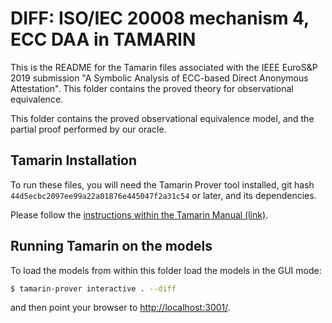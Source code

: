 DIFF: ISO/IEC 20008 mechanism 4, ECC DAA in TAMARIN
===================================================

This is the README for the Tamarin files associated with the
IEEE EuroS&P 2019 submission "A Symbolic Analysis of ECC-based Direct
Anonymous Attestation". This folder contains the proved theory for observational equivalence.

This folder contains the proved observational equivalence model, and the partial proof performed by our oracle.

Tamarin Installation
--------------------

To run these files, you will need the Tamarin Prover tool installed, git hash `44d5ecbc2097ee99a22a01876e445047f2a31c54` or later, and its dependencies.

Please follow the [instructions within the Tamarin Manual (link)](https://tamarin-prover.github.io/manual/master/book/002_installation.html).

Running Tamarin on the models
-----------------------------

To load the models from within this folder load the models in the GUI mode:
```bash
$ tamarin-prover interactive . --diff
```
and then point your browser to [http://localhost:3001/](http://localhost:3001/).
